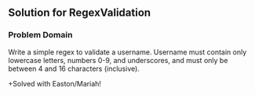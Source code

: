 ## Solution for RegexValidation

### Problem Domain
Write a simple regex to validate a username. Username must contain only lowercase letters, numbers 0-9, and underscores, and must only be between 4 and 16 characters (inclusive).

+Solved with Easton/Mariah!